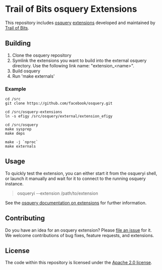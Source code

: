 # Trail of Bits osquery Extensions

This repository includes [osquery](https://osquery.io/) [extensions](https://osquery.readthedocs.io/en/stable/development/osquery-sdk/) developed and maintained by [Trail of Bits](https://www.trailofbits.com/).

## Building

1. Clone the osquery repository
2. Symlink the extensions you want to build into the external osquery directory. Use the following link name: "extension_\<name\>".
3. Build osquery
4. Run 'make externals'

### Example
```
cd /src
git clone https://github.com/facebook/osquery.git

cd /src/osquery-extensions
ln -s efigy /src/osquery/external/extension_efigy

cd /src/osquery
make sysprep
make deps

make -j `nproc`
make externals
```

## Usage

To quickly test the extension, you can either start it from the osqueryi shell, or launch it manually and wait for it to connect to the running osquery instance.

> osqueryi --extension /path/to/extension

See the [osquery documentation on extensions](https://osquery.readthedocs.io/en/stable/deployment/extensions) for further information.

## Contributing

Do you have an idea for an osquery extension? Please [file an issue](https://github.com/trailofbits/osquery-extensions/issues/new) for it. We welcome contributions of bug fixes, feature requests, and extensions.

## License

The code within this repository is licensed under the [Apache 2.0 license](LICENSE).
